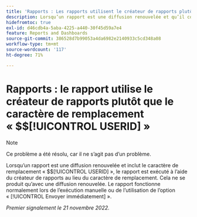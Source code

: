 ```yaml
---
title: 'Rapports : Les rapports utilisent le créateur de rapports plutôt que le caractère générique $$USERID'''
description: Lorsqu’un rapport est une diffusion renouvelée et qu’il contient le caractère générique $$USERID, il est exécuté à l’aide du créateur du rapport au lieu du caractère générique . Cela ne se produit qu’avec une diffusion renouvelée. Le rapport fonctionne normalement lors de l’exécution manuelle ou de l’utilisation de l’option « Envoyer immédiatement ».
hidefromtoc: true
exl-id: d46cdb4a-5aba-4225-a440-30f45d59a7e4
feature: Reports and Dashboards
source-git-commit: 386528d7b99053a4da6982e2140933c5cd348a08
workflow-type: tm+mt
source-wordcount: '117'
ht-degree: 71%

---
```


# Rapports : le rapport utilise le créateur de rapports plutôt que le caractère de remplacement « $$[!UICONTROL USERID] »

>[!NOTE]
>
>Ce problème a été résolu, car il ne s’agit pas d’un problème.

Lorsqu’un rapport est une diffusion renouvelée et inclut le caractère de remplacement « $$[!UICONTROL USERID] », le rapport est exécuté à l’aide du créateur de rapports au lieu du caractère de remplacement. Cela ne se produit qu’avec une diffusion renouvelée. Le rapport fonctionne normalement lors de l’exécution manuelle ou de l’utilisation de l’option « [!UICONTROL Envoyer immédiatement] ».

_Premier signalement le 21 novembre 2022._
